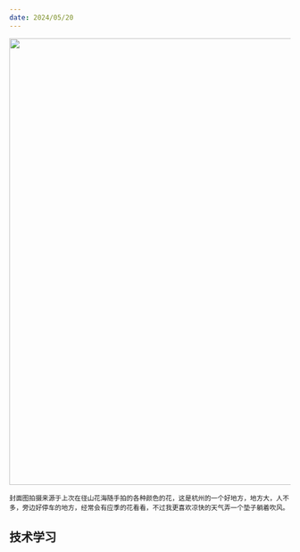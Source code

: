 ```yaml
---
date: 2024/05/20
---
```


<img src="javascript:void()" width="800" />

<small>封面图拍摄来源于上次在径山花海随手拍的各种颜色的花，这是杭州的一个好地方，地方大，人不多，旁边好停车的地方，经常会有应季的花看看，不过我更喜欢凉快的天气弄一个垫子躺着吹风。</small>

## 技术学习